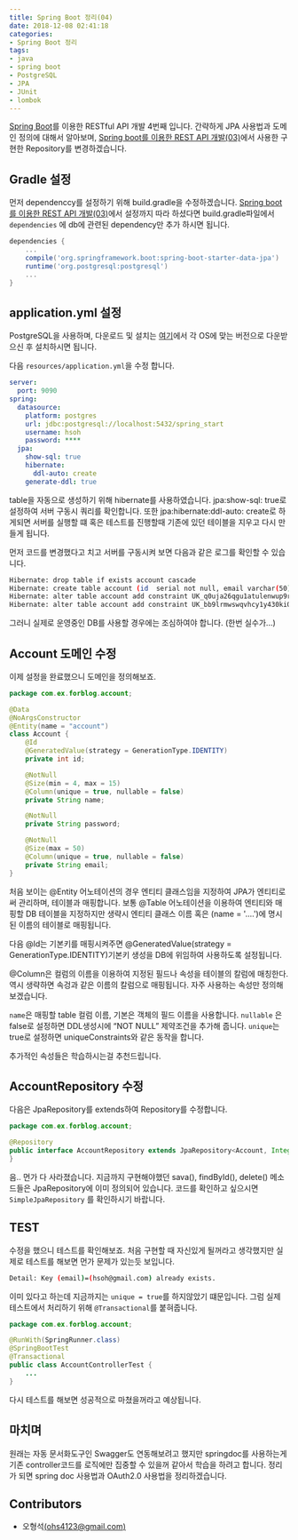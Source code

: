 ```yaml
---
title: Spring Boot 정리(04)
date: 2018-12-08 02:41:18
categories:
- Spring Boot 정리
tags:
- java
- spring boot
- PostgreSQL
- JPA
- JUnit
- lombok
---
```


[Spring Boot](http://spring.io/projects/spring-boot)를 이용한 RESTful API 개발 4번째 입니다. 간략하게 JPA 사용법과 도메인 정의에 대해서 알아보며,  [Spring boot를 이용한 REST API 개발(03)](https://hsoh1990.github.io/2018/08/30/spring-boot-start-03/)에서 사용한 구현한 Repository를 변경하겠습니다.
<!--more-->  

## Gradle 설정

먼저  dependenccy를 설정하기 위해 build.gradle을 수정하겠습니다. [Spring boot를 이용한 REST API 개발(03)](https://hsoh1990.github.io/2018/08/30/spring-boot-start-03/)에서 설정까지 따라 하셨다면 build.gradle파일에서 `dependencies` 에 db에 관련된 dependency만 추가 하시면 됩니다.

```groovy
dependencies {
    ...
    compile('org.springframework.boot:spring-boot-starter-data-jpa')
    runtime('org.postgresql:postgresql')
    ...
}

```



## application.yml 설정

PostgreSQL을 사용하며, 다운로드 및 설치는 [여기](https://www.postgresql.org/download/)에서 각 OS에 맞는 버전으로 다운받으신 후 설치하시면 됩니다. 

다음 `resources/application.yml`을 수정 합니다.

```yaml
server:
  port: 9090
spring:
  datasource:
    platform: postgres
    url: jdbc:postgresql://localhost:5432/spring_start
    username: hsoh
    password: ****
  jpa:
    show-sql: true
    hibernate:
      ddl-auto: create
    generate-ddl: true
```

table을 자동으로 생성하기 위해 hibernate를 사용하였습니다. jpa:show-sql: true로 설정하여 서버 구동시 쿼리를 확인합니다. 또한  jpa:hibernate:ddl-auto: create로 하게되면 서버를 실행할 떄 혹은 테스트를 진행할때 기존에 있던 테이블을 지우고 다시 만들게 됩니다.

먼저 코드를 변경했다고 치고 서버를 구동시켜 보면 다음과 같은 로그를 확인할 수 있습니다.

```bash
Hibernate: drop table if exists account cascade
Hibernate: create table account (id  serial not null, email varchar(50) not null, name varchar(15) not null, password varchar(255) not null, primary key (id))
Hibernate: alter table account add constraint UK_q0uja26qgu1atulenwup9rxyr unique (email)
Hibernate: alter table account add constraint UK_bb9lrmwswqvhcy1y430ki00ir unique (name)
```

그러니 실제로 운영중인 DB를 사용할 경우에는 조심하여야 합니다. (한번 실수가...) 



## Account 도메인 수정

이제 설정을 완료했으니 도메인을 정의해보죠.

```java
package com.ex.forblog.account;

@Data
@NoArgsConstructor
@Entity(name = "account")
class Account {
    @Id
    @GeneratedValue(strategy = GenerationType.IDENTITY)
    private int id;

    @NotNull
    @Size(min = 4, max = 15)
    @Column(unique = true, nullable = false)
    private String name;

    @NotNull
    private String password;

    @NotNull
    @Size(max = 50)
    @Column(unique = true, nullable = false)
    private String email;
}
```

처음 보이는 @Entity 어노테이션의 경우 엔티티 클래스임을 지정하여 JPA가 엔티티로써 관리하며, 테이블과 매핑합니다. 보통 @Table 어노테이션을 이용하여 엔티티와 매핑할 DB 테이블을 지정하지만 생략시 엔티티 클래스 이름 혹은 (name = '....')에 명시된 이름의 테이블로 매핑됩니다.

다음 @Id는 기본키를 매핑시켜주면  @GeneratedValue(strategy = GenerationType.IDENTITY)기본키 생성을 DB에 위임하여 사용하도록 설정됩니다.

 @Column은 컬럼의 이름을 이용하여 지정된 필드나 속성을 테이블의 칼럼에 매칭한다. 역시 생략하면 속겅과 같은 이름의 칼럼으로 매핑됩니다.  자주 사용하는 속성만 정의해 보겠습니다. 

`name`은 매핑할 table 컬럼 이름, 기본은 객체의 필드 이름을 사용합니다. `nullable` 은 false로 설정하면 DDL생성시에 “NOT NULL” 제약조건을 추가해 줍니다. `unique`는 true로 설정하면 uniqueConstraints와 같은 동작을 합니다.

추가적인 속성들은 학습하시는걸 추천드립니다.



## AccountRepository 수정

다음은 JpaRepository를 extends하여  Repository를 수정합니다.

```java
package com.ex.forblog.account;

@Repository
public interface AccountRepository extends JpaRepository<Account, Integer> {
}

```

음.. 먼가 다 사라졌습니다. 지금까지 구현해야했던 sava(), findById(), delete() 메소드들은 JpaRepository에 이미 정의되어 있습니다.  코드를 확인하고 싶으시면 `SimpleJpaRepository` 를 확인하시기 바랍니다.



## TEST

수정을 했으니 테스트를 확인해보죠. 처음 구현할 때 자신있게 될꺼라고 생각했지만 실제로 테스트를 해보면 먼가 문제가 있는듯 보입니다.

```bash
Detail: Key (email)=(hsoh@gmail.com) already exists.
```

이미 있다고 하는데 지금까지는 `unique = true`를 하지않았기 떄문입니다. 그럼 실제 테스트에서 처리하기 위해 `@Transactional`를 붙혀줍니다.

```java
package com.ex.forblog.account;

@RunWith(SpringRunner.class)
@SpringBootTest
@Transactional
public class AccountControllerTest {
	...
}
```

다시 테스트를 해보면 성공적으로 마쳤을꺼라고 예상됩니다.

## 마치며

원래는 자동 문서화도구인 Swagger도 연동해보려고 했지만 springdoc를 사용하는게 기존 controller코드를 로직에만 집중할 수 있을꺼 같아서 학습을 하려고 합니다. 정리가 되면 spring doc 사용법과 OAuth2.0 사용법을 정리하겠습니다. 

## Contributors

- 오형석[(ohs4123@gmail.com)](ohs4123@gmail.com)